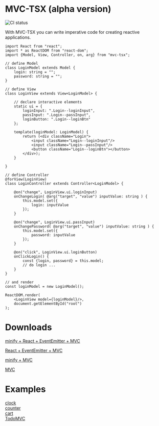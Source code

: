 # MVC-TSX  (alpha version)
![CI status](https://circleci.com/gh/eprincev-egor/mvc-tsx.svg?style=shield)

With MVC-TSX you can write imperative code for creating reactive applications.

```tsx
import React from "react";
import * as ReactDOM from "react-dom";
import {Model, View, Controller, on, arg} from "mvc-tsx";

// define Model
class LoginModel extends Model {
    login: string = "";
    password: string = "";
}

// define View
class LoginView extends View<LoginModel> {
    
    // declare interactive elements
    static ui = {
        loginInput: ".Login--loginInput",
        passInput: ".Login--passInput",
        loginButton: ".Login--loginBtn"
    };

    template(loginModel: LoginModel) {
        return (<div className="Login">
            <input className="Login--loginInput"/>
            <input className="Login--passInput"/>
            <button className="Login--loginBtn"></button>
        </div>);
    }

}

// define Controller
@forView(LoginView)
class LoginController extends Controller<LoginModel> {

    @on("change", LoginView.ui.loginInput)
    onChangeLogin( @arg("target", "value") inputValue: string ) {
        this.model.set({
            login: inputValue
        });
    }

    @on("change", LoginView.ui.passInput)
    onChangePassword( @arg("target", "value") inputValue: string ) {
        this.model.set({
            password: inputValue
        });
    }

    @on("click", LoginView.ui.loginButton)
    onClickLogin() {
        const {login, password} = this.model;
        // do login ...
    }
}

// and render
const loginModel = new LoginModel();

ReactDOM.render(
    <LoginView model={loginModel}/>,
    document.getElementById("root")
);

```

# Downloads

[minify + React + EventEmitter + MVC](https://raw.githubusercontent.com/eprincev-egor/mvc-tsx/master/bundle/mvc-and-deps.min.js)  

[React + EventEmitter + MVC](https://raw.githubusercontent.com/eprincev-egor/mvc-tsx/master/bundle/mvc-and-deps.full.js)  

[minify + MVC](https://raw.githubusercontent.com/eprincev-egor/mvc-tsx/master/bundle/only-mvc.min.js)  

[MVC](https://raw.githubusercontent.com/eprincev-egor/mvc-tsx/master/bundle/only-mvc.full.js)  

# Examples
[clock](https://github.com/eprincev-egor/mvc-tsx/tree/master/examples/clock)  
[counter](https://github.com/eprincev-egor/mvc-tsx/tree/master/examples/counter)  
[cart](https://github.com/eprincev-egor/mvc-tsx/tree/master/examples/cart)  
[TodoMVC](https://github.com/eprincev-egor/mvc-tsx/tree/master/examples/TodoMVC)  
